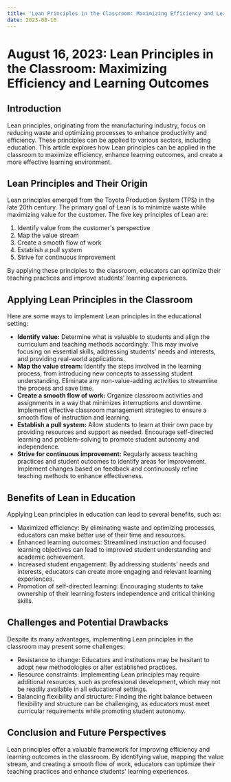 ```yaml
---
title: 'Lean Principles in the Classroom: Maximizing Efficiency and Learning Outcomes'
date: 2023-08-16
---
```


# August 16, 2023: Lean Principles in the Classroom: Maximizing Efficiency and Learning Outcomes

## Introduction

Lean principles, originating from the manufacturing industry, focus on reducing waste and optimizing processes to enhance productivity and efficiency. These principles can be applied to various sectors, including education. This article explores how Lean principles can be applied in the classroom to maximize efficiency, enhance learning outcomes, and create a more effective learning environment.

## Lean Principles and Their Origin

Lean principles emerged from the Toyota Production System (TPS) in the late 20th century. The primary goal of Lean is to minimize waste while maximizing value for the customer. The five key principles of Lean are:

1. Identify value from the customer's perspective
2. Map the value stream
3. Create a smooth flow of work
4. Establish a pull system
5. Strive for continuous improvement

By applying these principles to the classroom, educators can optimize their teaching practices and improve students' learning experiences.

## Applying Lean Principles in the Classroom

Here are some ways to implement Lean principles in the educational setting:

- **Identify value:** Determine what is valuable to students and align the curriculum and teaching methods accordingly. This may involve focusing on essential skills, addressing students' needs and interests, and providing real-world applications.
- **Map the value stream:** Identify the steps involved in the learning process, from introducing new concepts to assessing student understanding. Eliminate any non-value-adding activities to streamline the process and save time.
- **Create a smooth flow of work:** Organize classroom activities and assignments in a way that minimizes interruptions and downtime. Implement effective classroom management strategies to ensure a smooth flow of instruction and learning.
- **Establish a pull system:** Allow students to learn at their own pace by providing resources and support as needed. Encourage self-directed learning and problem-solving to promote student autonomy and independence.
- **Strive for continuous improvement:** Regularly assess teaching practices and student outcomes to identify areas for improvement. Implement changes based on feedback and continuously refine teaching methods to enhance effectiveness.

## Benefits of Lean in Education

Applying Lean principles in education can lead to several benefits, such as:

- Maximized efficiency: By eliminating waste and optimizing processes, educators can make better use of their time and resources.
- Enhanced learning outcomes: Streamlined instruction and focused learning objectives can lead to improved student understanding and academic achievement.
- Increased student engagement: By addressing students' needs and interests, educators can create more engaging and relevant learning experiences.
- Promotion of self-directed learning: Encouraging students to take ownership of their learning fosters independence and critical thinking skills.

## Challenges and Potential Drawbacks

Despite its many advantages, implementing Lean principles in the classroom may present some challenges:

- Resistance to change: Educators and institutions may be hesitant to adopt new methodologies or alter established practices.
- Resource constraints: Implementing Lean principles may require additional resources, such as professional development, which may not be readily available in all educational settings.
- Balancing flexibility and structure: Finding the right balance between flexibility and structure can be challenging, as educators must meet curricular requirements while promoting student autonomy.

## Conclusion and Future Perspectives

Lean principles offer a valuable framework for improving efficiency and learning outcomes in the classroom. By identifying value, mapping the value stream, and creating a smooth flow of work, educators can optimize their teaching practices and enhance students' learning experiences.
